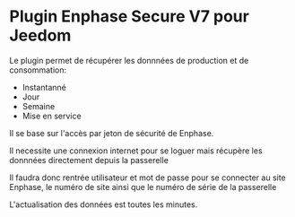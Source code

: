 # Plugin Enphase Secure V7 pour Jeedom

Le plugin permet de récupérer les donnnées de production et de consommation:
* Instantanné
* Jour
* Semaine
* Mise en service
 
Il se base sur l'accès par jeton de sécurité de Enphase.

Il necessite une connexion internet pour se loguer mais récupère les donnnées directement depuis la passerelle

Il faudra donc rentrée utilisateur et mot de passe pour se connecter au site Enphase, le numéro de site ainsi que le numéro de série de la passerelle

L'actualisation des données est toutes les minutes.
